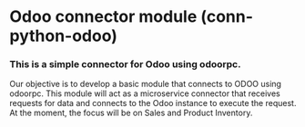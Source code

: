 # Odoo connector module (conn-python-odoo)

### This is a simple connector for Odoo using odoorpc.

Our objective is to develop a basic module that connects to ODOO using odoorpc. This module will act as a microservice connector that receives requests for data and connects to the Odoo instance to execute the request. At the moment, the focus will be on Sales and Product Inventory.


